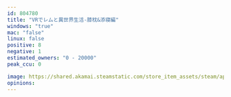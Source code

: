 ```yaml
---
id: 804780
title: "VRでレムと異世界生活-膝枕&添寝編"
windows: "true"
mac: "false"
linux: false
positive: 8
negative: 1
estimated_owners: "0 - 20000"
peak_ccu: 0

image: https://shared.akamai.steamstatic.com/store_item_assets/steam/apps/804780/header.jpg?t=1560505144
opinions:
---
```

